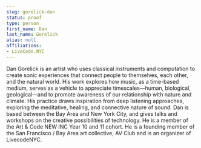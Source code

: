 ```yaml
---
slug: gorelick-dan
status: proof
type: person
first_name: Dan
last_name: Gorelick
alias: null
affiliations:
- LiveCode.NYC
---
```


Dan Gorelick is an artist who uses classical instruments and computation to create sonic
experiences that connect people to themselves, each other, and the natural world. His work
explores how music, as a time-based medium, serves as a vehicle to appreciate
timescales—human, biological, geological—and to promote awareness of our relationship
with nature and climate. His practice draws inspiration from deep listening approaches,
exploring the meditative, healing, and connective nature of sound. Dan is based between
the Bay Area and New York City, and gives talks and workshops on the creative possibilities
of technology. He is a member of the Art & Code NEW INC Year 10 and 11 cohort. He is a
founding member of the San Francisco / Bay Area art collective, AV Club and is an organizer
of LivecodeNYC.
